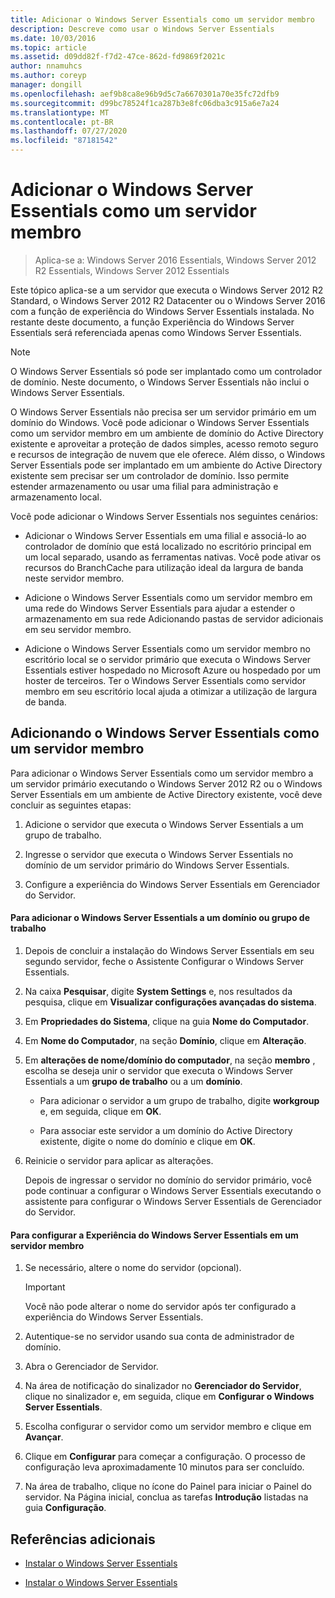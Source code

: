 ```yaml
---
title: Adicionar o Windows Server Essentials como um servidor membro
description: Descreve como usar o Windows Server Essentials
ms.date: 10/03/2016
ms.topic: article
ms.assetid: d09dd82f-f7d2-47ce-862d-fd9869f2021c
author: nnamuhcs
ms.author: coreyp
manager: dongill
ms.openlocfilehash: aef9b8ca8e96b9d5c7a6670301a70e35fc72dfb9
ms.sourcegitcommit: d99bc78524f1ca287b3e8fc06dba3c915a6e7a24
ms.translationtype: MT
ms.contentlocale: pt-BR
ms.lasthandoff: 07/27/2020
ms.locfileid: "87181542"
---
```

# <a name="add-windows-server-essentials-as-a-member-server"></a>Adicionar o Windows Server Essentials como um servidor membro

>Aplica-se a: Windows Server 2016 Essentials, Windows Server 2012 R2 Essentials, Windows Server 2012 Essentials

Este tópico aplica-se a um servidor que executa o Windows Server 2012 R2 Standard, o Windows Server 2012 R2 Datacenter ou o Windows Server 2016 com a função de experiência do Windows Server Essentials instalada. No restante deste documento, a função Experiência do Windows Server Essentials será referenciada apenas como Windows Server Essentials.

> [!NOTE]
>   O Windows Server Essentials só pode ser implantado como um controlador de domínio. Neste documento, o Windows Server Essentials não inclui o Windows Server Essentials.

 O Windows Server Essentials não precisa ser um servidor primário em um domínio do Windows. Você pode adicionar o Windows Server Essentials como um servidor membro em um ambiente de domínio do Active Directory existente e aproveitar a proteção de dados simples, acesso remoto seguro e recursos de integração de nuvem que ele oferece. Além disso, o Windows Server Essentials pode ser implantado em um ambiente do Active Directory existente sem precisar ser um controlador de domínio. Isso permite estender armazenamento ou usar uma filial para administração e armazenamento local.

 Você pode adicionar o Windows Server Essentials nos seguintes cenários:

-   Adicionar o Windows Server Essentials em uma filial e associá-lo ao controlador de domínio que está localizado no escritório principal em um local separado, usando as ferramentas nativas. Você pode ativar os recursos do BranchCache para utilização ideal da largura de banda neste servidor membro.

-   Adicione o Windows Server Essentials como um servidor membro em uma rede do Windows Server Essentials para ajudar a estender o armazenamento em sua rede Adicionando pastas de servidor adicionais em seu servidor membro.

-   Adicione o Windows Server Essentials como um servidor membro no escritório local se o servidor primário que executa o Windows Server Essentials estiver hospedado no Microsoft Azure ou hospedado por um hoster de terceiros. Ter o Windows Server Essentials como servidor membro em seu escritório local ajuda a otimizar a utilização de largura de banda.

## <a name="adding-windows-server-essentials-as-a-member-server"></a>Adicionando o Windows Server Essentials como um servidor membro
 Para adicionar o Windows Server Essentials como um servidor membro a um servidor primário executando o Windows Server 2012 R2 ou o Windows Server Essentials em um ambiente de Active Directory existente, você deve concluir as seguintes etapas:

1.  Adicione o servidor que executa o Windows Server Essentials a um grupo de trabalho.

2.  Ingresse o servidor que executa o Windows Server Essentials no domínio de um servidor primário do Windows Server Essentials.

3.  Configure a experiência do Windows Server Essentials em Gerenciador do Servidor.

#### <a name="to-join-windows-server-essentials-to-a-workgroup-or-domain"></a>Para adicionar o Windows Server Essentials a um domínio ou grupo de trabalho

1. Depois de concluir a instalação do Windows Server Essentials em seu segundo servidor, feche o Assistente Configurar o Windows Server Essentials.

2. Na caixa **Pesquisar**, digite **System Settings** e, nos resultados da pesquisa, clique em **Visualizar configurações avançadas do sistema**.

3. Em **Propriedades do Sistema**, clique na guia **Nome do Computador**.

4. Em **Nome do Computador**, na seção **Domínio**, clique em **Alteração**.

5. Em **alterações de nome/domínio do computador**, na seção **membro** , escolha se deseja unir o servidor que executa o Windows Server Essentials a um **grupo de trabalho** ou a um **domínio**.

   -   Para adicionar o servidor a um grupo de trabalho, digite **workgroup** e, em seguida, clique em **OK**.

   -   Para associar este servidor a um domínio do Active Directory existente, digite o nome do domínio e clique em **OK**.

6. Reinicie o servidor para aplicar as alterações.

   Depois de ingressar o servidor no domínio do servidor primário, você pode continuar a configurar o Windows Server Essentials executando o assistente para configurar o Windows Server Essentials de Gerenciador do Servidor.

#### <a name="to-configure-windows-server-essentials-experience-on-a-member-server"></a>Para configurar a Experiência do Windows Server Essentials em um servidor membro

1.  Se necessário, altere o nome do servidor (opcional).

    > [!IMPORTANT]
    >  Você não pode alterar o nome do servidor após ter configurado a experiência do Windows Server Essentials.

2.  Autentique-se no servidor usando sua conta de administrador de domínio.

3.  Abra o Gerenciador de Servidor.

4.  Na área de notificação do sinalizador no **Gerenciador do Servidor**, clique no sinalizador e, em seguida, clique em **Configurar o Windows Server Essentials**.

5.  Escolha configurar o servidor como um servidor membro e clique em **Avançar**.

6.  Clique em **Configurar** para começar a configuração. O processo de configuração leva aproximadamente 10 minutos para ser concluído.

7.  Na área de trabalho, clique no ícone do Painel para iniciar o Painel do servidor. Na Página inicial, conclua as tarefas **Introdução** listadas na guia **Configuração**.

## <a name="additional-references"></a>Referências adicionais


-   [Instalar o Windows Server Essentials](Install-Windows-Server-Essentials.md)

-   [Instalar o Windows Server Essentials](../install/Install-Windows-Server-Essentials.md)

